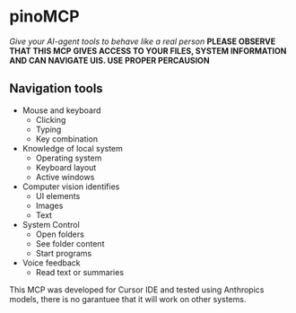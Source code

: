 # pinoMCP

*Give your AI-agent tools to behave like a real person*
**PLEASE OBSERVE THAT THIS MCP GIVES ACCESS TO YOUR FILES, SYSTEM INFORMATION AND CAN NAVIGATE UIS. USE PROPER PERCAUSION**

## Navigation tools

- Mouse and keyboard
    - Clicking
    - Typing
    - Key combination 
- Knowledge of local system
    - Operating system
    - Keyboard layout
    - Active windows
- Computer vision identifies
    - UI elements
    - Images
    - Text
- System Control
    - Open folders
    - See folder content
    - Start programs
- Voice feedback
    - Read text or summaries



This MCP was developed for Cursor IDE and tested using Anthropics models, there is no garantuee that it will work on other systems.